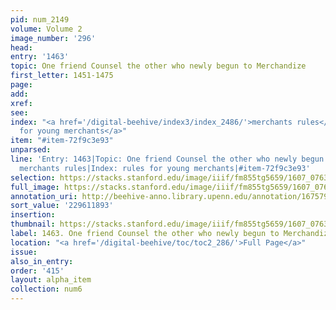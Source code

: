 ```yaml
---
pid: num_2149
volume: Volume 2
image_number: '296'
head:
entry: '1463'
topic: One friend Counsel the other who newly begun to Merchandize
first_letter: 1451-1475
page:
add:
xref:
see:
index: "<a href='/digital-beehive/index3/index_2486/'>merchants rules</a>|<a href='/digital-beehive/index4/index_3468/'>rules
  for young merchants</a>"
item: "#item-72f9c3e93"
unparsed:
line: 'Entry: 1463|Topic: One friend Counsel the other who newly begun to Merchandize|Index:
  merchants rules|Index: rules for young merchants|#item-72f9c3e93'
selection: https://stacks.stanford.edu/image/iiif/fm855tg5659/1607_0763/847,1893,2953,1128/full/0/default.jpg
full_image: https://stacks.stanford.edu/image/iiif/fm855tg5659/1607_0763/full/full/0/default.jpg
annotation_uri: http://beehive-anno.library.upenn.edu/annotation/1675793720498
sort_value: '229611893'
insertion:
thumbnail: https://stacks.stanford.edu/image/iiif/fm855tg5659/1607_0763/847,1893,600,180/250,/0/default.jpg
label: 1463. One friend Counsel the other who newly begun to Merchandize
location: "<a href='/digital-beehive/toc/toc2_286/'>Full Page</a>"
issue:
also_in_entry:
order: '415'
layout: alpha_item
collection: num6
---
```

